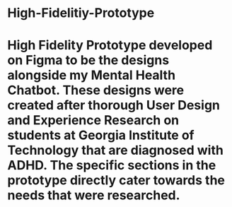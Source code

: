 # High-Fidelitiy-Prototype

# High Fidelity Prototype developed on Figma to be the designs alongside my Mental Health Chatbot. These designs were created after thorough User Design and Experience Research on students at Georgia Institute of Technology that are diagnosed with ADHD. The specific sections in the prototype directly cater towards the needs that were researched.
